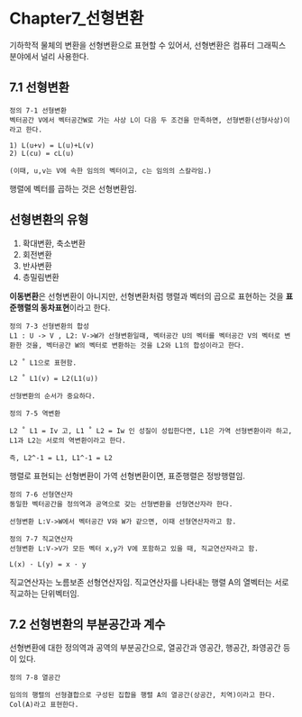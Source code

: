 # Chapter7_선형변환

기하학적 물체의 변환을 선형변환으로 표현할 수 있어서, 선형변환은 컴퓨터 그래픽스 분야에서 널리 사용한다. 


7.1 선형변환
---

```
정의 7-1 선형변환
벡터공간 V에서 벡터공간W로 가는 사상 L이 다음 두 조건을 만족하면, 선형변환(선형사상)이라고 한다. 

1) L(u+v) = L(u)+L(v)
2) L(cu) = cL(u)

(이때, u,v는 V에 속한 임의의 벡터이고, c는 임의의 스칼라임.)
```

행렬에 벡터를 곱하는 것은 선형변환임.


## 선형변환의 유형

1. 확대변환, 축소변환
2. 회전변환
3. 반사변환
4. 층밀림변환

**이동변환**은 선형변환이 아니지만, 선형변환처럼 행렬과 벡터의 곱으로 표현하는 것을 **표준행렬의 동차표현**이라고 한다.

```
정의 7-3 선형변환의 합성
L1 : U -> V , L2: V->W가 선형변환일때, 벡터공간 U의 벡터를 벡터공간 V의 벡터로 변환한 것을, 벡터공간 W의 벡터로 변환하는 것을 L2와 L1의 합성이라고 한다. 

L2 ˚ L1으로 표현함.

L2 ˚ L1(v) = L2(L1(u))

선형변환의 순서가 중요하다.
```

```
정의 7-5 역변환

L2 ˚ L1 = Iv 고, L1 ˚ L2 = Iw 인 성질이 성립한다면, L1은 가역 선형변환이라 하고, L1과 L2는 서로의 역변환이라고 한다.

즉, L2^-1 = L1, L1^-1 = L2

```

행렬로 표현되는 선형변환이 가역 선형변환이면, 표준행렬은 정방행렬임.


```
정의 7-6 선형연산자
동일한 벡터공간을 정의역과 공역으로 갖는 선형변환을 선형연산자라 한다.

선형변환 L:V->W에서 벡터공간 V와 W가 같으면, 이때 선형연산자라고 함. 

```

```
정의 7-7 직교연산자
선형변환 L:V->V가 모든 벡터 x,y가 V에 포함하고 있을 때, 직교연산자라고 함.

L(x) · L(y) = x · y

```

직교연산자는 노름보존 선형연산자임.
직교연산자를 나타내는 행렬 A의 열벡터는 서로 직교하는 단위벡터임.


7.2 선형변환의 부분공간과 계수
---
선형변환에 대한 정의역과 공역의 부분공간으로, 열공간과 영공간, 행공간, 좌영공간 등이 있다.

```
정의 7-8 열공간

임의의 행렬의 선형결합으로 구성된 집합을 행렬 A의 열공간(상공간, 치역)이라고 한다.
Col(A)라고 표현한다. 

```